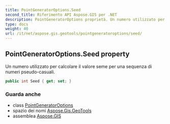 ```yaml
---
title: PointGeneratorOptions.Seed
second_title: Riferimento API Aspose.GIS per .NET
description: PointGeneratorOptions proprietà. Un numero utilizzato per calcolare il valore seme per una sequenza di numeri pseudocasuali.
type: docs
weight: 40
url: /it/net/aspose.gis.geotools/pointgeneratoroptions/seed/
---
```

## PointGeneratorOptions.Seed property

Un numero utilizzato per calcolare il valore seme per una sequenza di numeri pseudo-casuali.

```csharp
public int Seed { get; set; }
```

### Guarda anche

* class [PointGeneratorOptions](../)
* spazio dei nomi [Aspose.Gis.GeoTools](../../pointgeneratoroptions/)
* assemblea [Aspose.GIS](../../../)


